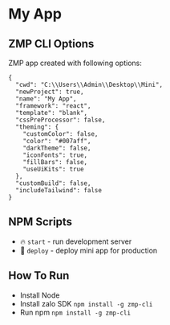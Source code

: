 # My App

## ZMP CLI Options

ZMP app created with following options:

```
{
  "cwd": "C:\\Users\\Admin\\Desktop\\Mini",
  "newProject": true,
  "name": "My App",
  "framework": "react",
  "template": "blank",
  "cssPreProcessor": false,
  "theming": {
    "customColor": false,
    "color": "#007aff",
    "darkTheme": false,
    "iconFonts": true,
    "fillBars": false,
    "useUiKits": true
  },
  "customBuild": false,
  "includeTailwind": false
}
```

## NPM Scripts

* 🔥 `start` - run development server
* 🙏 `deploy` - deploy mini app for production

## How To Run
- Install Node
- Install zalo SDK
  ```npm install -g zmp-cli```
- Run npm
  ```npm install -g zmp-cli```

